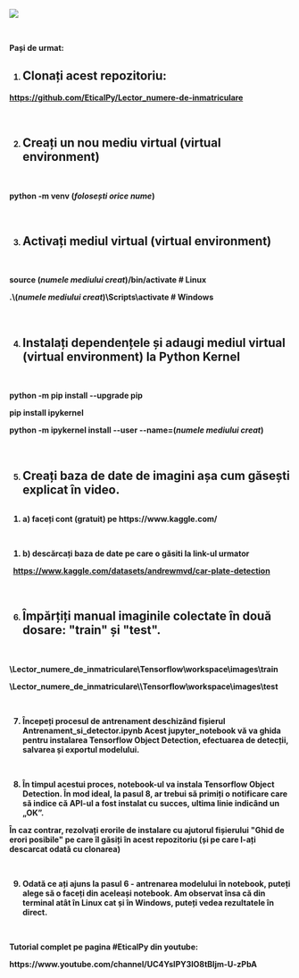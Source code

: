 <p><strong><a href="https://files.fm/u/6u3zc3tg5#/view/detetctor%20matriculas.png"><img src="https://files.fm/thumb_show.php?i=ejr7c5uac"></a>
<p>&nbsp;</p>

<p><strong>Pași de urmat:</strong></p>
<ol>
<li>
<h2><strong> Clonați acest repozitoriu:</strong></h2>
</li>
</ol>
<p><strong><a href="https://github.com/EticalPy/Lector_numere-de-inmatriculare">https://github.com/EticalPy/Lector_numere-de-inmatriculare</a></strong></p>
<p>&nbsp;</p>
<ol start="2">
<li>
<h2><strong> Creați un nou mediu virtual (virtual environment)</strong></h2>
</li>
</ol>
<p>&nbsp;</p>
<p>python -m venv (<strong><em>folosești orice nume</em></strong>)</p>
<p>&nbsp;</p>
<ol start="3">
<li>
<h2><strong> Activați mediul virtual (virtual environment)</strong></h2>
</li>
</ol>
<p>&nbsp;</p>
<p>source (<strong><em>numele mediului creat</em></strong>)/bin/activate # Linux</p>
<p>.\(<strong><em>numele mediului creat</em></strong>)\Scripts\activate # Windows</p>
<p>&nbsp;</p>
<ol start="4">
<li>
<h2><strong> Instalați dependențele și adaugi mediul virtual (virtual environment) la Python Kernel</strong></h2>
</li>
</ol>
<p>&nbsp;</p>
<p>python -m pip install --upgrade pip</p>
<p>pip install ipykernel</p>
<p>python -m ipykernel install --user --name=(<strong><em>numele mediului creat</em></strong>)</p>
<p>&nbsp;</p>
<ol start="5">
<li>
<h2><strong> Creați baza de date de imagini așa cum găsești explicat &icirc;n video.</strong></h2>
</li>
</ol>
<p><strong><img src="https://files.fm/u/6u3zc3tg5" alt="" /></strong></p>
<ol>
<li>a) faceți cont (gratuit) pe https://www.kaggle.com/</li>
</ol>
<p>&nbsp;</p>
<ol>
<li>b) descărcați baza de date pe care o găsiti la link-ul urmator</li>
</ol>
<p>&nbsp; <a href="https://www.kaggle.com/datasets/andrewmvd/car-plate-detection">https://www.kaggle.com/datasets/andrewmvd/car-plate-detection</a></p>
<p>&nbsp;</p>
<ol start="6">
<li>
<h2><strong> &Icirc;mpărțiți manual imaginile colectate &icirc;n două dosare: "train" și "test".</strong></h2>
</li>
</ol>
<p>&nbsp;</p>
<p>\Lector_numere_de_inmatriculare\Tensorflow\workspace\images\train</p>
<p>\Lector_numere_de_inmatriculare\\Tensorflow\workspace\images\test</p>
<p>&nbsp;</p>
<ol start="7">
<li><strong>&Icirc;ncepeți procesul de antrenament</strong> deschiz&acirc;nd fișierul Antrenament_si_detector.ipynb Acest jupyter_notebook vă va ghida pentru instalarea Tensorflow Object Detection, efectuarea de detecții, salvarea și exportul modelului.</li>
</ol>
<p>&nbsp;</p>
<ol start="8">
<li>&Icirc;n timpul acestui proces, notebook-ul va instala Tensorflow Object Detection. &Icirc;n mod ideal, la pasul 8, ar trebui să primiți o notificare care să indice că API-ul a fost instalat cu succes, ultima linie indic&acirc;nd un &bdquo;OK&rdquo;.</li>
</ol>
<p>&Icirc;n caz contrar, rezolvați erorile de instalare cu ajutorul fișierului "Ghid de erori posibile" pe care &icirc;l găsiți &icirc;n acest repozitoriu (și pe care l-ați descarcat odată cu clonarea)</p>
<p>&nbsp;</p>
<ol start="9">
<li>Odată ce ați ajuns la pasul 6 - antrenarea modelului &icirc;n notebook, puteți alege să o faceți din aceleași notebook. Am observat &icirc;nsa că din terminal at&acirc;t &icirc;n Linux cat și &icirc;n Windows, puteți vedea rezultatele &icirc;n direct.</li>
</ol>
<p>&nbsp;</p>
<p>Tutorial complet pe pagina #EticalPy din youtube:</p>
<p>https://www.youtube.com/channel/UC4YslPY3lO8tBljm-U-zPbA</p>
<p>&nbsp;</p>




